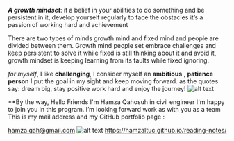 ***A growth mindset***: it a belief in your abilities to do something and be persistent in it, develop yourself regularly to face the obstacles it’s a passion of working hard and achievement 

There are two types of minds growth mind and fixed mind and people are divided between them.
Growth mind people set embrace challenges and keep persistent to solve it while fixed is still thinking about it and avoid it, growth mindset is keeping learning from its faults while fixed ignoring.

*for myself*, I like **challenging**, I consider myself an **ambitious** , **patience person**  I put the goal in my sight and keep moving forward. as the quotes say: dream big, stay positive work hard and enjoy the journey!
![alt text](https://s3.amazonaws.com/lightsail-quotezine/wp-content/uploads/2013/10/12223645/hard-work-quote-2.jpg)


**By the way, Hello Friends  I'm  Hamza Qahosuh in civil engineer   I'm happy to join you in this program. I’m looking forward work as  with you as a team 
This is my mail address and my GitHub portfolio page :

hamza.qah@gmail.com
![alt text](https://www.google.com/url?sa=i&url=https%3A%2F%2Fgithub.com%2Flogos&psig=AOvVaw2xVGKecROM22NWFC9uxUef&ust=1613994472589000&source=images&cd=vfe&ved=0CAIQjRxqFwoTCNj7jaP0-u4CFQAAAAAdAAAAABADD)   https://hamzaltuc.github.io/reading-notes/ 

